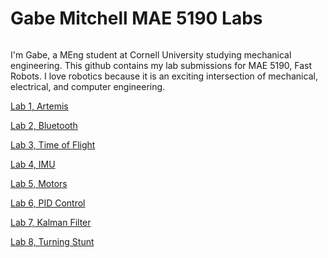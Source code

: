 # Gabe Mitchell MAE 5190 Labs

<img src="Me.PNG" class="img-responsive" alt="">

I'm Gabe, a MEng student at Cornell University studying mechanical engineering. This github contains my lab submissions for MAE 5190, Fast Robots. I love robotics because it is an exciting intersection of mechanical, electrical, and computer engineering.  

[Lab 1, Artemis](Lab1/lab1Writeup.html)

[Lab 2, Bluetooth](Lab2/lab2Writeup.html)

[Lab 3, Time of Flight ](Lab3/lab3Writeup.html)

[Lab 4, IMU](Lab4/lab4Writeup.html)

[Lab 5, Motors](Lab5/lab5Writeup.html)

[Lab 6, PID Control](Lab6/lab6Writeup.html)

[Lab 7, Kalman Filter](Lab7/lab7Writeup.html)

[Lab 8, Turning Stunt](Lab8/lab8Writeup.html)
